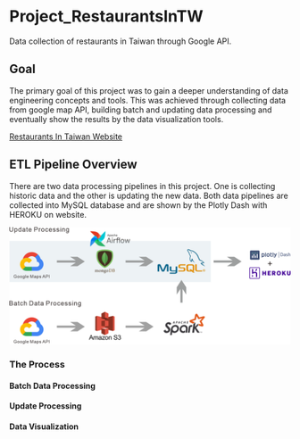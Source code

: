 # Project_RestaurantsInTW
Data collection of restaurants in Taiwan through Google API.

## Goal
The primary goal of this project was to gain a deeper understanding of data engineering concepts and tools. This was achieved through collecting data from google map API, building batch and updating data processing and eventually show the results by the data visualization tools.

[Restaurants In Taiwan Website](https://restaurantsintw.herokuapp.com/)

## ETL Pipeline Overview
There are two data processing pipelines in this project. One is collecting historic data and the other is updating the new data. Both data pipelines are collected into MySQL database and are shown by the Plotly Dash with HEROKU on website.




![](ETL_PipelineII.png)



### The Process
#### Batch Data Processing

#### Update Processing

#### Data Visualization
